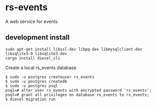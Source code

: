 # rs-events

A web service for events

## development install

```
sudo apt-get install libssl-dev libpq-dev libmysqlclient-dev libsqlite3-0 libsqlite3-dev
cargo install diesel_cli
```

Create a local rs_events database

```
$ sudo -u postgres createuser rs_events
$ sudo -u postgres createdb 
$ sudo -u postgres psql
psql=# alter user rs_events with encrypted password 'rs_events';
psql=# grant all privileges on database rs_events to rs_events;
$ diesel migration run


```



